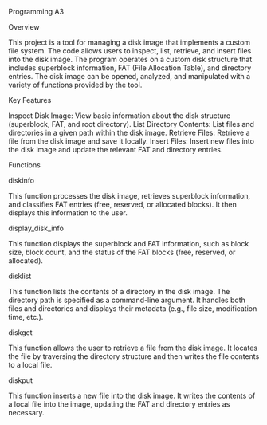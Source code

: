 
Programming A3

Overview

This project is a tool for managing a disk image that implements a custom file system. The code allows users to inspect, list, retrieve, and insert files into the disk image. The program operates on a custom disk structure that includes superblock information, FAT (File Allocation Table), and directory entries. The disk image can be opened, analyzed, and manipulated with a variety of functions provided by the tool.

Key Features

Inspect Disk Image: View basic information about the disk structure (superblock, FAT, and root directory).
List Directory Contents: List files and directories in a given path within the disk image.
Retrieve Files: Retrieve a file from the disk image and save it locally.
Insert Files: Insert new files into the disk image and update the relevant FAT and directory entries.

Functions

diskinfo

This function processes the disk image, retrieves superblock information, and classifies FAT entries (free, reserved, or allocated blocks). It then displays this information to the user.

display_disk_info

This function displays the superblock and FAT information, such as block size, block count, and the status of the FAT blocks (free, reserved, or allocated).

disklist

This function lists the contents of a directory in the disk image. The directory path is specified as a command-line argument. It handles both files and directories and displays their metadata (e.g., file size, modification time, etc.).


diskget

This function allows the user to retrieve a file from the disk image. It locates the file by traversing the directory structure and then writes the file contents to a local file.

diskput

This function inserts a new file into the disk image. It writes the contents of a local file into the image, updating the FAT and directory entries as necessary.

